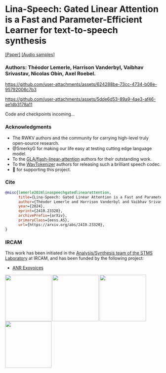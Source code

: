 # Lina-Speech: Gated Linear Attention is a Fast and Parameter-Efficient Learner for text-to-speech synthesis
[[Paper]](https://arxiv.org/abs/2410.23320) [[Audio samples]](https://theodorblackbird.github.io/blog/demo_lina/)

### Authors: Théodor Lemerle, Harrison Vanderbyl, Vaibhav Srivastav, Nicolas Obin, Axel Roebel.


https://github.com/user-attachments/assets/624288be-73cc-4734-b08e-95792006c7b3

https://github.com/user-attachments/assets/5dde6d53-89a9-4ae3-af46-ae1db3178a11


Code and checkpoints incoming...


### Acknowledgments

- The RWKV authors and the community for carrying high-level truly open-source research.
- @SmerkyG for making our life easy at testing cutting edge language model.
- To the [GLA/flash-linear-attention](https://github.com/sustcsonglin/flash-linear-attention) authors for their outstanding work.
- To the [WavTokenizer](https://github.com/jishengpeng/WavTokenizer) authors for releasing such a brilliant speech codec.
- 🤗 for supporting this project.

### Cite
```bib
@misc{lemerle2024linaspeechgatedlinearattention,
      title={Lina-Speech: Gated Linear Attention is a Fast and Parameter-Efficient Learner for text-to-speech synthesis}, 
      author={Théodor Lemerle and Harrison Vanderbyl and Vaibhav Srivastav and Nicolas Obin and Axel Roebel},
      year={2024},
      eprint={2410.23320},
      archivePrefix={arXiv},
      primaryClass={eess.AS},
      url={https://arxiv.org/abs/2410.23320}, 
}
```
### IRCAM

This work has been initiated in the [Analysis/Synthesis team of the STMS Laboratory](https://www.stms-lab.fr/team/analyse-et-synthese-des-sons/) at IRCAM, and has been funded by the following project:
- [ANR Exovoices](https://anr.fr/Projet-ANR-21-CE23-0040)

<img align="left" width="150"  src="https://github.com/theodorblackbird/lina-speech/assets/1331899/7391b3c2-ec9a-431e-a090-f2ac5f55026b">
<img align="left" width="150"  src="logo_ircam.jpeg">
<img align="left" width="150" src="https://github.com/theodorblackbird/lina-speech/assets/1331899/74cc1ade-be95-4087-9cc1-83af6d7a54be">
<img align="left" width="150" src="https://github.com/theodorblackbird/lina-speech/assets/1331899/fc0ae259-26ae-451b-8893-80471255479d">


